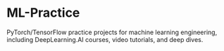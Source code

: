 # ML-Practice
PyTorch/TensorFlow practice projects for machine learning engineering, including DeepLearning.AI courses, video tutorials, and deep dives.
